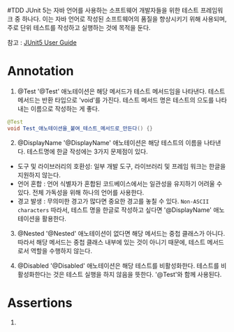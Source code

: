 #TDD
JUnit 5는 자바 언어를 사용하는 소프트웨어 개발자들을 위한 테스트 프레임워크 중 하나다.
이는 자바 언어로 작성된 소프트웨어의 품질을 향상시키기 위해 사용되며, 주로 단위 테스트를 작성하고 실행하는 것에 목적을 둔다.

참고 : [JUnit5 User Guide](https://junit.org/junit5/docs/current/user-guide/)

# Annotation
1.  @Test
'@Test' 애노테이션은 해당 메서드가 테스트 메서드임을 나타낸다.
테스트 메서드는 반환 타입으로 'void'를 가진다.
테스트 메서드 명은 테스트의 으도를 나타내는 이름으로 작성하는 게 좋다.
```java
@Test  
void Test_애노테이션을_붙여_테스트_메서드로_만든다() {}
```

2. @DisplayName
'@DisplayName' 애노테이션은 해당 테스트의 이름을 나타낸다.
테스트명에 한글 작성에는 3가지 문제점이 있다.
- 도구 및 라이브러리의 호환성: 일부 개발 도구, 라이브러리 및 프레임 워크는 한글을 지원하지 않는다.
- 언어 혼합 : 언어 식별자가 혼합된 코드베이스에서는 일관성을 유지하기 어려울 수 있다. 전체 가독성을 위해 하나의 언어를 사용한다.
- 경고 발생 : 무의미한 경고가 많다면 중요한 경고를 놓칠 수 있다. `Non-ASCII characters`
따라서, 테스트 명을 한글로 작성하고 싶다면 '@DisplayName' 애노테이션을 활용한다.

3. @Nested
'@Nested' 애노테이션이 없다면 해당 메서드는 중첩 클래스가 아니다.
따라서 해당 메서드는 중첩 클래스 내부에 있는 것이 아니기 때문에, 테스트 메서드로서 역할을 수행하지 않는다.

4. @Disabled
'@Disabled' 애노테이션은 해당 테스트를 비활성화한다.
테스트를 비활성화한다는 것은 테스트 실행을 하지 않음을 뜻한다.
'@Test'와 함께 사용된다.

# Assertions
1. 